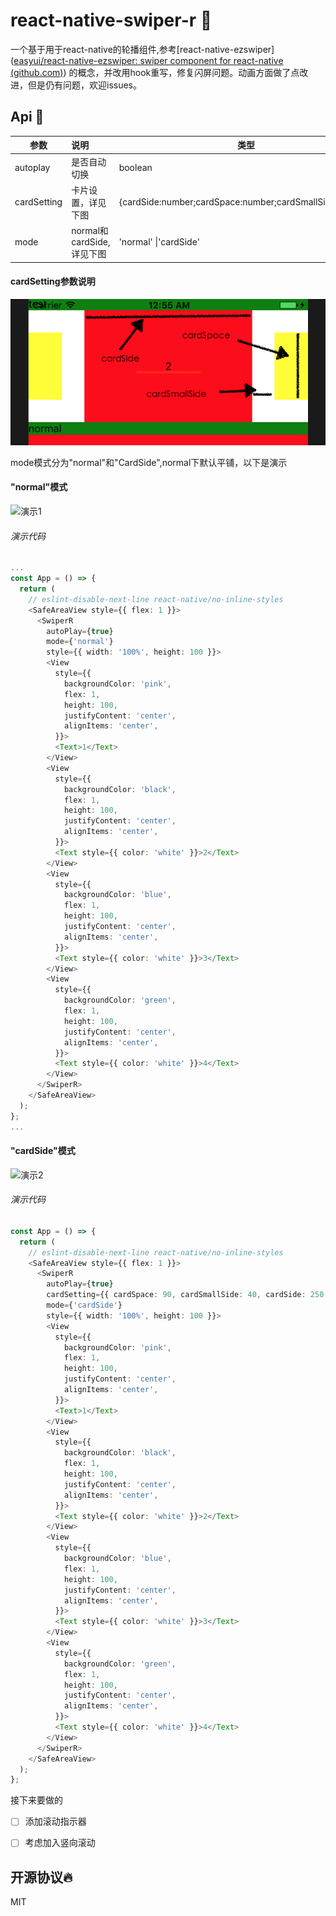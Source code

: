 # react-native-swiper-r :1st_place_medal:

一个基于用于react-native的轮播组件,参考[react-native-ezswiper]([easyui/react-native-ezswiper: swiper component for react-native (github.com)](https://github.com/easyui/react-native-ezswiper)) 的概念，并改用hook重写，修复闪屏问题。动画方面做了点改进，但是仍有问题，欢迎issues。

## Api :car:

| 参数        | 说明                      | 类型                                                    | 默认值                                   |
| ----------- | :------------------------ | ------------------------------------------------------- | ---------------------------------------- |
| autoplay    | 是否自动切换              | boolean                                                 | true                                     |
| cardSetting | 卡片设置，详见下图        | {cardSide:number;cardSpace:number;cardSmallSide:number} | {cardSide:0,cardSpace:0;cardSmallSide:0} |
| mode        | normal和cardSide,详见下图 | 'normal' \|'cardSide'                                   | 'normal'                                 |

#### cardSetting参数说明

![](https://raw.githubusercontent.com/RadiumAg/react-native-swiper-r/master/cardParams.png)

mode模式分为"normal"和"CardSide",normal下默认平铺，以下是演示

#### "normal"模式

![演示1](..\react-native-swiper-r\preview1.gif)

###### 演示代码

```typescript
...
const App = () => {
  return (
    // eslint-disable-next-line react-native/no-inline-styles
    <SafeAreaView style={{ flex: 1 }}>
      <SwiperR
        autoPlay={true}
        mode={'normal'}
        style={{ width: '100%', height: 100 }}>
        <View
          style={{
            backgroundColor: 'pink',
            flex: 1,
            height: 100,
            justifyContent: 'center',
            alignItems: 'center',
          }}>
          <Text>1</Text>
        </View>
        <View
          style={{
            backgroundColor: 'black',
            flex: 1,
            height: 100,
            justifyContent: 'center',
            alignItems: 'center',
          }}>
          <Text style={{ color: 'white' }}>2</Text>
        </View>
        <View
          style={{
            backgroundColor: 'blue',
            flex: 1,
            height: 100,
            justifyContent: 'center',
            alignItems: 'center',
          }}>
          <Text style={{ color: 'white' }}>3</Text>
        </View>
        <View
          style={{
            backgroundColor: 'green',
            flex: 1,
            height: 100,
            justifyContent: 'center',
            alignItems: 'center',
          }}>
          <Text style={{ color: 'white' }}>4</Text>
        </View>
      </SwiperR>
    </SafeAreaView>
  );
};
...
```

#### "cardSide"模式

![演示2](..\react-native-swiper-r\preview2.gif)

###### 演示代码

```typescript
const App = () => {
  return (
    // eslint-disable-next-line react-native/no-inline-styles
    <SafeAreaView style={{ flex: 1 }}>
      <SwiperR
        autoPlay={true}
        cardSetting={{ cardSpace: 90, cardSmallSide: 40, cardSide: 250 }}
        mode={'cardSide'}
        style={{ width: '100%', height: 100 }}>
        <View
          style={{
            backgroundColor: 'pink',
            flex: 1,
            height: 100,
            justifyContent: 'center',
            alignItems: 'center',
          }}>
          <Text>1</Text>
        </View>
        <View
          style={{
            backgroundColor: 'black',
            flex: 1,
            height: 100,
            justifyContent: 'center',
            alignItems: 'center',
          }}>
          <Text style={{ color: 'white' }}>2</Text>
        </View>
        <View
          style={{
            backgroundColor: 'blue',
            flex: 1,
            height: 100,
            justifyContent: 'center',
            alignItems: 'center',
          }}>
          <Text style={{ color: 'white' }}>3</Text>
        </View>
        <View
          style={{
            backgroundColor: 'green',
            flex: 1,
            height: 100,
            justifyContent: 'center',
            alignItems: 'center',
          }}>
          <Text style={{ color: 'white' }}>4</Text>
        </View>
      </SwiperR>
    </SafeAreaView>
  );
};
```

接下来要做的

- [ ] 添加滚动指示器

- [ ] 考虑加入竖向滚动

  

## 开源协议:fire:

MIT